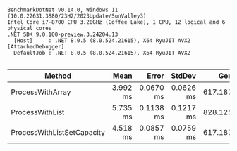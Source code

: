 ```

BenchmarkDotNet v0.14.0, Windows 11 (10.0.22631.3880/23H2/2023Update/SunValley3)
Intel Core i7-8700 CPU 3.20GHz (Coffee Lake), 1 CPU, 12 logical and 6 physical cores
.NET SDK 9.0.100-preview.3.24204.13
  [Host]     : .NET 8.0.5 (8.0.524.21615), X64 RyuJIT AVX2 [AttachedDebugger]
  DefaultJob : .NET 8.0.5 (8.0.524.21615), X64 RyuJIT AVX2


```
| Method                     | Mean     | Error     | StdDev    | Gen0     | Gen1     | Gen2     | Allocated |
|--------------------------- |---------:|----------:|----------:|---------:|---------:|---------:|----------:|
| ProcessWithArray           | 3.992 ms | 0.0670 ms | 0.0626 ms | 617.1875 | 367.1875 | 242.1875 |   4.19 MB |
| ProcessWithList            | 5.735 ms | 0.1138 ms | 0.1217 ms | 828.1250 | 828.1250 | 500.0000 |   5.43 MB |
| ProcessWithListSetCapacity | 4.518 ms | 0.0857 ms | 0.0759 ms | 617.1875 | 367.1875 | 242.1875 |   4.19 MB |
